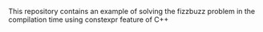 This repository contains an example of solving the fizzbuzz problem in the compilation time using constexpr feature of C++